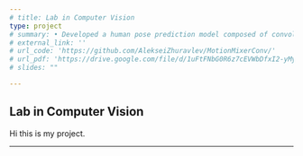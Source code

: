 ```yaml
---
# title: Lab in Computer Vision
type: project
# summary: • Developed a human pose prediction model composed of convolutional layers and Squeeze-and-Excitation blocks; reduced the Mean Per Joint Position Error (MPJPE) by 2.9% over the baseline transformer model
# external_link: ''
# url_code: 'https://github.com/AlekseiZhuravlev/MotionMixerConv/'
# url_pdf: 'https://drive.google.com/file/d/1uFtFNbG0R6z7cEVWbDfxI2-yMyg_wJ5K/view?usp=sharing'
# slides: ""

---
```


## Lab in Computer Vision

Hi this is my project.


---